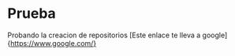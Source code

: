 # Prueba
Probando la creacion de repositorios
[Este enlace te lleva a google]{https://www.google.com/}
